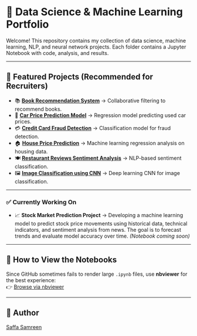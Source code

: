 # 📂 Data Science & Machine Learning Portfolio

Welcome! This repository contains my collection of data science, machine learning, NLP, and neural network projects. Each folder contains a Jupyter Notebook with code, analysis, and results.

---

## 🔎 Featured Projects (Recommended for Recruiters)
- 📚 **[Book Recommendation System](https://nbviewer.org/github/Saf02Sam/general/blob/main/Machine%20Learning/Book%20Recommendation%20System.ipynb)** → Collaborative filtering to recommend books.
- 🚗 **[Car Price Prediction Model](https://nbviewer.org/github/Saf02Sam/general/blob/main/Machine%20Learning/Car%20Price%20Prediction%20Model.ipynb)** → Regression model predicting used car prices.
- 💳 **[Credit Card Fraud Detection](https://nbviewer.org/github/Saf02Sam/general/blob/main/Machine%20Learning/Credit%20Card%20Fraud%20Detection%20Model.ipynb)** → Classification model for fraud detection.
- 🏠 **[House Price Prediction](https://nbviewer.org/github/Saf02Sam/general/blob/main/Machine%20Learning/House%20Price%20Prediction.ipynb)** → Machine learning regression analysis on housing data.
- 🍽️ **[Restaurant Reviews Sentiment Analysis](https://nbviewer.org/github/Saf02Sam/general/blob/main/Machine%20Learning/Restaurant%20Reviews%20Sentiment%20Analysis%20Model.ipynb)** → NLP-based sentiment classification.
- 🖼️ **[Image Classification using CNN](https://nbviewer.org/github/Saf02Sam/general/blob/main/Neural%20Networks/Image%20Classification%20Using%20CNN.ipynb)** → Deep learning CNN for image classification.


---

### ✅ Currently Working On
- 📈 **Stock Market Prediction Project** → Developing a machine learning model to predict stock price movements using historical data, technical indicators, and sentiment analysis from news. The goal is to forecast trends and evaluate model accuracy over time. *(Notebook coming soon)*


---

## 🚀 How to View the Notebooks
Since GitHub sometimes fails to render large `.ipynb` files, use **nbviewer** for the best experience:  
👉 [Browse via nbviewer](https://nbviewer.org/github/Saf02Sam/general/tree/main/)

---



## 👤 Author
[Saffa Samreen](https://github.com/Saf02Sam)
